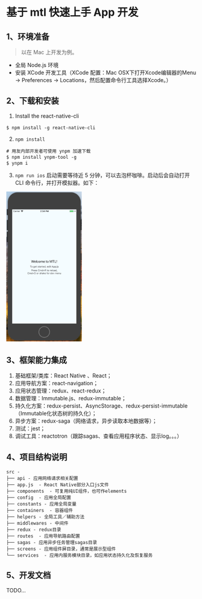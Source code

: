 # 基于 mtl 快速上手 App 开发

## 1、环境准备

> 以在 Mac 上开发为例。

- 全局 Node.js 环境
- 安装 XCode 开发工具（XCode 配置：Mac OSX下打开Xcode编辑器的Menu -> Preferences -> Locations，然后配置命令行工具选择Xcode。）

## 2、下载和安装

1. Install the react-native-cli
  ```
  $ npm install -g react-native-cli
  ```
2. `npm install`
```
# 用友内部开发者可使用 ynpm 加速下载
$ npm install ynpm-tool -g
$ ynpm i
```
3. `npm run ios` 启动需要等待近 5 分钟，可以去泡杯咖啡。启动后会自动打开 CLI 命令行，并打开模拟器。如下：

<img src="./assets/Moniter-Snapshot.jpg" width="200" />

## 3、框架能力集成

1. 基础框架/类库：React Native 、React；
2. 应用导航方案：react-navigation；
3. 应用状态管理：redux、react-redux；
4. 数据管理：Immutable.js、redux-immutable；
5. 持久化方案：redux-persist、AsyncStorage、redux-persist-immutable（Immutable化状态树的持久化）；
6. 异步方案：redux-saga（网络请求，异步读取本地数据等）；
7. 测试：jest；
8. 调试工具：reactotron（跟踪sagas、查看应用程序状态、显示log。。。）

## 4、项目结构说明

```
src - 
├── api - 应用网络请求相关配置
├── app.js  - React Native部分入口js文件
├── components  - 可复用纯UI组件，也可作elements
├── config  - 应用全局配置
├── constants - 应用全局变量
├── containers  - 容器组件
├── helpers - 全局工具／辅助方法
├── middlewares - 中间件
├── redux - redux目录
├── routes  - 应用导航路由配置
├── sagas - 应用异步任务管理sagas目录
├── screens - 应用组件屏目录，通常是展示型组件
└── services  - 应用内服务模块目录，如应用状态持久化及恢复服务
```

## 5、开发文档

TODO...